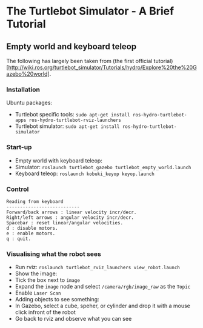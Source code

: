 # The Turtlebot Simulator - A Brief Tutorial

## Empty world and keyboard teleop
The following has largely been taken from (the first official tutorial)[http://wiki.ros.org/turtlebot_simulator/Tutorials/hydro/Explore%20the%20Gazebo%20world].

### Installation
Ubuntu packages:
* Turtlebot specific tools: `sudo apt-get install ros-hydro-turtlebot-apps ros-hydro-turtlebot-rviz-launchers`
* Turtlebot simulator: `sudo apt-get install ros-hydro-turtlebot-simulator`

### Start-up
* Empty world with keyboard teleop: 
 * Simulator: `roslaunch turtlebot_gazebo turtlebot_empty_world.launch`
 * Keyboard teleop: `roslaunch kobuki_keyop keyop.launch`

### Control

```
Reading from keyboard
---------------------------
Forward/back arrows : linear velocity incr/decr.
Right/left arrows : angular velocity incr/decr.
Spacebar : reset linear/angular velocities.
d : disable motors.
e : enable motors.
q : quit.
```

### Visualising what the robot sees

* Run rviz: `roslaunch turtlebot_rviz_launchers view_robot.launch`
* Show the image:
 * Tick the box next to `image`
 * Expand the `image` node and select `/camera/rgb/image_raw` as the `Topic`
 * Enable `Laser Scan`
* Adding objects to see something:
 * In Gazebo, select a cube, speher, or cylinder and drop it with a mouse click infront of the robot
 * Go back to rviz and observe what you can see

